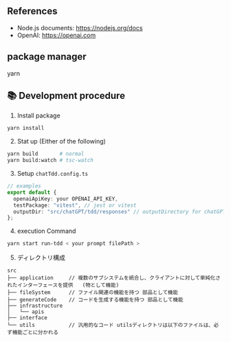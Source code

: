 ## References

- Node.js documents: https://nodejs.org/docs
- OpenAI: https://openai.com

## package manager

yarn

## 📚 Development procedure

1. Install package

```bash
yarn install
```

2. Stat up (Either of the following)

```bash
yarn build       # normal
yarn build:watch # tsc-watch
```

3. Setup `chatTdd.config.ts`

```ts
// examples
export default {
  openaiApiKey: your OPENAI_API_KEY,
  testPackage: "vitest", // jest or vitest
  outputDir: "src/chatGPT/tdd/responses" // outputDirectory for chatGPT response(TestCode and ProgramCode)
};
```

4. execution Command

```bash
yarn start run-tdd < your prompt filePath >
```

5. ディレクトリ構成

```
src
├── application     // 複数のサブシステムを統合し、クライアントに対して単純化されたインターフェースを提供   (物として機能)
├── fileSystem      // ファイル関連の機能を持つ 部品として機能
├── generateCode    // コードを生成する機能を持つ 部品として機能
├── infrastructure 
│   └── apis
├── interface
└── utils           // 汎用的なコード utilsディレクトリは以下のファイルは、必ず機能ごとに分かれる
```
